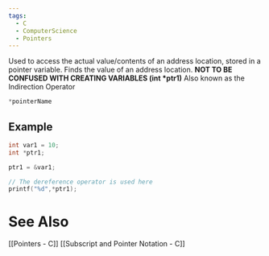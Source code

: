 ```yaml
---
tags:
  - C
  - ComputerScience
  - Pointers
---
```


Used to access the actual value/contents of an address location, stored in a pointer variable. Finds the value of an address location.
**NOT TO BE CONFUSED WITH CREATING VARIABLES (int \*ptr1)**
Also known as the Indirection Operator
``` c
*pointerName
```

## Example
``` c
int var1 = 10;
int *ptr1;

ptr1 = &var1;

// The dereference operator is used here
printf("%d",*ptr1);
```

# See Also
[[Pointers - C]]
[[Subscript and Pointer Notation - C]]